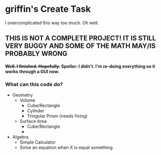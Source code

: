 # griffin's Create Task
I overcomplicated this way too much. Oh well.

## THIS IS NOT A COMPLETE PROJECT! IT IS STILL VERY BUGGY AND SOME OF THE MATH MAY/IS PROBABLY WRONG


#### ~~Well. I finished. Hopefully.~~ Spoiler: I didn't. I'm re-doing everything so it works through a GUI now.

### What can this code do?
* Geometry
   * Volume
      * Cube/Rectangle
      * Cylinder
      * Tringular Prism (needs fixing)
   * Surface Area
     * Cube/Rectangle
     * 
* Algebra
   * Simple Calculator
   * Solve an equation when X is equal something. 

